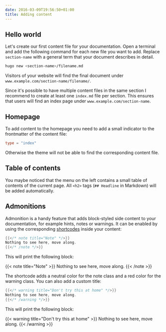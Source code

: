```yaml
---
date: 2016-03-09T19:56:50+01:00
title: Adding content
---
```


## Hello world

Let's create our first content file for your documentation. Open a terminal and add the following command for each new file you want to add. Replace `section-name` with a general term that your document describes in detail.

```sh
hugo new <section-name>/filename.md
```

 Visitors of your website will find the final document under `www.example.com/section-name/filename/`.


Since it's possible to have multiple content files in the same section I recommend to create at least one `index.md` file per section. This ensures that users will find an index page under `www.example.com/section-name`.

## Homepage

To add content to the homepage you need to add a small indicator to the frontmatter of the content file:

```toml
type = "index"
```

Otherwise the theme will not be able to find the corresponding content file.

## Table of contents

You maybe noticed that the menu on the left contains a small table of contents of the current page. All `<h2>` tags (`## Headline` in Markdown) will be added automatically.

## Admonitions

Admonition is a handy feature that adds block-styled side content to your documentation, for example hints, notes or warnings. It can be enabled by using the corresponding [shortcodes](http://gohugo.io/extras/shortcodes/) inside your content:

```go
{{</* note title="Note" */>}}
Nothing to see here, move along.
{{</* /note */>}}
```

This will print the following block:

{{< note title="Note" >}}
Nothing to see here, move along.
{{< /note >}}

The shortcode adds a neutral color for the note class and a red color for the warning class. You can also add a custom title:

```go
{{</* warning title="Don't try this at home" */>}}
Nothing to see here, move along.
{{</* /warning */>}}
```

This will print the following block:

{{< warning title="Don't try this at home" >}}
Nothing to see here, move along.
{{< /warning >}}